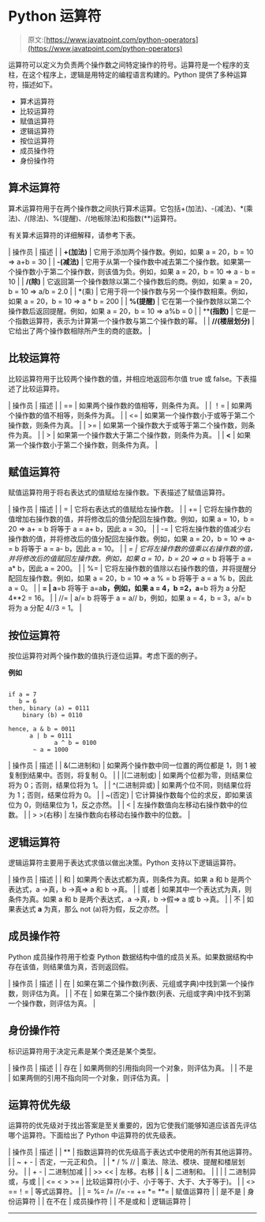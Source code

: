 # Python 运算符

> 原文:[https://www.javatpoint.com/python-operators](https://www.javatpoint.com/python-operators)

运算符可以定义为负责两个操作数之间特定操作的符号。运算符是一个程序的支柱，在这个程序上，逻辑是用特定的编程语言构建的。Python 提供了多种运算符，描述如下。

*   算术运算符
*   比较运算符
*   赋值运算符
*   逻辑运算符
*   按位运算符
*   成员操作符
*   身份操作符

## 算术运算符

算术运算符用于在两个操作数之间执行算术运算。它包括+(加法)、-(减法)、*(乘法)、/(除法)、%(提醒)、/(地板除法)和指数(**)运算符。

有关算术运算符的详细解释，请参考下表。

| 操作员 | 描述 |
| **+(加法)** | 它用于添加两个操作数。例如，如果 a = 20，b = 10 => a+b = 30 |
| **-(减法)** | 它用于从第一个操作数中减去第二个操作数。如果第一个操作数小于第二个操作数，则该值为负。例如，如果 a = 20，b = 10 => a - b = 10 |
| **/(除)** | 它返回第一个操作数除以第二个操作数后的商。例如，如果 a = 20，b = 10 => a/b = 2.0 |
| *(乘) | 它用于将一个操作数与另一个操作数相乘。例如，如果 a = 20，b = 10 => a * b = 200 |
| **%(提醒)** | 它在第一个操作数除以第二个操作数后返回提醒。例如，如果 a = 20，b = 10 => a%b = 0 |
| ****(指数)** | 它是一个指数运算符，表示为计算第一个操作数与第二个操作数的幂。 |
| **//(楼层划分)** | 它给出了两个操作数相除所产生的商的底数。 |

## 比较运算符

比较运算符用于比较两个操作数的值，并相应地返回布尔值 true 或 false。下表描述了比较运算符。

| 操作员 | 描述 |
| == | 如果两个操作数的值相等，则条件为真。 |
| ！= | 如果两个操作数的值不相等，则条件为真。 |
| <= | 如果第一个操作数小于或等于第二个操作数，则条件为真。 |
| >= | 如果第一个操作数大于或等于第二个操作数，则条件为真。 |
| > | 如果第一个操作数大于第二个操作数，则条件为真。 |
| **<** | 如果第一个操作数小于第二个操作数，则条件为真。 |

## 赋值运算符

赋值运算符用于将右表达式的值赋给左操作数。下表描述了赋值运算符。

| 操作员 | 描述 |
| = | 它将右表达式的值赋给左操作数。 |
| += | 它将左操作数的值增加右操作数的值，并将修改后的值分配回左操作数。例如，如果 a = 10，b = 20 => a+ = b 将等于 a = a+ b，因此 a = 30。 |
| -= | 它将左操作数的值减少右操作数的值，并将修改后的值分配回左操作数。例如，如果 a = 20，b = 10 => a- = b 将等于 a = a- b，因此 a = 10。 |
| *= | 它将左操作数的值乘以右操作数的值，并将修改后的值赋回左操作数。例如，如果 a = 10，b = 20 => a* = b 将等于 a = a* b，因此 a = 200。 |
| %= | 它将左操作数的值除以右操作数的值，并将提醒分配回左操作数。例如，如果 a = 20，b = 10 => a % = b 将等于 a = a % b，因此 a = 0。 |
| **= | a**=b 将等于 a=a**b，例如，如果 a = 4，b =2，a**=b 将为 a 分配 4**2 = 16。 |
| //= | a/= b 将等于 a = a// b，例如，如果 a = 4，b = 3，a/= b 将为 a 分配 4//3 = 1。 |

## 按位运算符

按位运算符对两个操作数的值执行逐位运算。考虑下面的例子。

**例如**

```

if a = 7 
   b = 6   
then, binary (a) = 0111  
    binary (b) = 0110  

hence, a & b = 0011  
      a | b = 0111  
             a ^ b = 0100  
       ~ a = 1000

```

| 操作员 | 描述 |
| &(二进制和) | 如果两个操作数中同一位置的两位都是 1，则 1 被复制到结果中。否则，将复制 0。 |
| &#124;(二进制或) | 如果两个位都为零，则结果位将为 0；否则，结果位将为 1。 |
| ^(二进制异或) | 如果两个位不同，则结果位将为 1；否则，结果位将为 0。 |
| ~(否定) | 它计算操作数每个位的求反，即如果该位为 0，则结果位为 1，反之亦然。 |
| < | 左操作数值向左移动右操作数中的位数。 |
| > >(右移) | 左操作数向右移动右操作数中的位数。 |

## 逻辑运算符

逻辑运算符主要用于表达式求值以做出决策。Python 支持以下逻辑运算符。

| 操作员 | 描述 |
| 和 | 如果两个表达式都为真，则条件为真。如果 a 和 b 是两个表达式，a →真，b →真=> a 和 b →真。 |
| 或者 | 如果其中一个表达式为真，则条件为真。如果 a 和 b 是两个表达式，a →真，b →假=> a 或 b →真。 |
| 不 | 如果表达式 **a** 为真，那么 not (a)将为假，反之亦然。 |

## 成员操作符

Python 成员操作符用于检查 Python 数据结构中值的成员关系。如果数据结构中存在该值，则结果值为真，否则返回假。

| 操作员 | 描述 |
| 在 | 如果在第二个操作数(列表、元组或字典)中找到第一个操作数，则评估为真。 |
| 不在 | 如果在第二个操作数(列表、元组或字典)中找不到第一个操作数，则评估为真。 |

## 身份操作符

标识运算符用于决定元素是某个类还是某个类型。

| 操作员 | 描述 |
| 存在 | 如果两侧的引用指向同一个对象，则评估为真。 |
| 不是 | 如果两侧的引用不指向同一个对象，则评估为真。 |

## 运算符优先级

运算符的优先级对于找出答案是至关重要的，因为它使我们能够知道应该首先评估哪个运算符。下面给出了 Python 中运算符的优先级表。

| 操作员 | 描述 |
| ** | 指数运算符的优先级高于表达式中使用的所有其他运算符。 |
| ~ + - | 否定，一元正和负。 |
| * / % // | 乘法、除法、模块、提醒和楼层划分。 |
| + - | 二进制加减 |
| >> << | 左移。右移 |
| & | 二进制和。 |
| &#124; | 二进制异或，与或 |
| <= < > >= | 比较运算符(小于、小于等于、大于、大于等于)。 |
| <> ==！= | 等式运算符。 |
| = %= /= //= -= +=
*= **= | 赋值运算符 |
| 是不是 | 身份运算符 |
| 在不在 | 成员操作符 |
| 不是或和 | 逻辑运算符 |

* * *